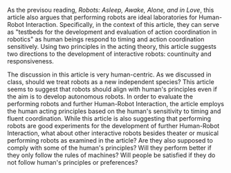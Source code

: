 As the previsou reading, *Robots: Asleep, Awake, Alone, and in Love*, this article also argues that performing robots are ideal laboratories for Human-Robot Interaction. Specifically, in the context of this article, they can serve as "testbeds for the development and evaluation of action coordination in robotics" as human beings respond to timing and action coordination sensitively. Using two principles in the acting theory, this article suggests two directions to the development of interactive robots: countinuity and responsiveness.

The discussion in this article is very human-centric. As we discussed in class, should we treat robots as a new independent species? This article seems to suggest that robots should align with human's principles even if the aim is to develop autonomous robots. In order to evaluate the performing robots and further Human-Robot Interaction, the article employs the human acting principles based on the human's sensitivity to timing and fluent coordination. While this article is also suggesting that performing robots are good experiments for the development of further Human-Robot Interaction, what about other interactive robots besides theater or musical performing robots as examined in the article? Are they also supposed to comply with some of the human's principles? Will they perform better if they only follow the rules of machines? Will people be satisfied if they do not follow human's principles or preferences?
